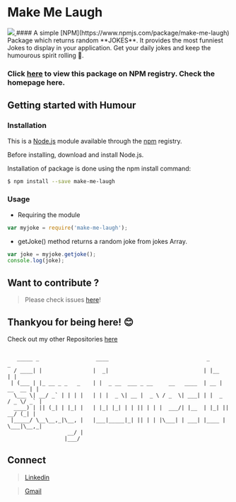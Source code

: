 # Make Me Laugh  
<a href=https://github.com/poojarathore30/make-me-laugh>
   <img src=https://img.shields.io/npm/dw/make-me-laugh>
</a>
#### A simple [NPM](https://www.npmjs.com/package/make-me-laugh) Package which returns random **JOKES**. It provides the most funniest Jokes to display in your application. Get your daily jokes and keep the humourous spirit rolling 🤣.

### Click [here](https://www.npmjs.com/package/make-me-laugh) to view this package on NPM registry. Check the homepage here.

## Getting started with Humour
### Installation
This is a [Node.js](https://nodejs.org/en/) module available through the [npm](https://www.npmjs.com/package/make-me-laugh) registry.

Before installing, download and install Node.js.

Installation of package is done using the npm install command:
```bash
$ npm install --save make-me-laugh
```
### Usage
* Requiring the module 

```javascript
var myjoke = require('make-me-laugh');
```
* getJoke() method returns a random joke from jokes Array.

 ```javascript
var joke = myjoke.getjoke();
console.log(joke);
```

## Want to contribute ?

> Please check issues [here](https://github.com/poojarathore30/make-me-laugh/issues)!

## Thankyou for being here! 😊

Check out my other Repositories [here](https://github.com/poojarathore30)

```

   _____ _                  ____                               _               _ 
  / ____| |                |  _|                              | |__           | |
 | (___ | |_ __ _ _   _    | |  _ __  ___ _ __     __   ____  | __ |   __  __ | |
  \___ \| __/ _` | | | |   | | |  _ \| __ |  _ \ / _  \| ___| | |  _  / _ \/ _` |
  ____) | || (_| | |_| |   | |_| |_| | | || | | |  ___/| |__  | |_| ||  __/ (_| | 
 |_____/ \__\__,_|\__, |   |___|_____|_| || | | |\___| | ___| |____ | \___|\__,_|
                   __/ |                                      
                  |___/                                       

```
## Connect 
> [Linkedin](https://www.linkedin.com/in/pooja-rathore-91990a16a/)

> [Gmail](poojarathore.nks@gmail.com)


